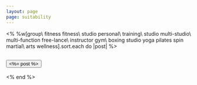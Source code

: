 ```yaml
---
layout: page
page: suitability
---
```


<div class="canvas canvas-text canvas-black canvas-embossed mt-0 py-3 text-start">
  <div class="accordion" id="accordionSuitability">
    <% %w[group\ fitness fitness\ studio personal\ training\ studio multi-studio\ multi-function free-lance\ instructor gym\ boxing studio yoga pilates spin martial\ arts wellness].sort.each do |post| %>
        <div class="accordion-item">
          <h2 class="accordion-header">
            <button class="accordion-button collapsed accordion-cancel">
              <%= post %>
            </button>
          </h2>
        </div>
    <% end %>
  </div>
</div>